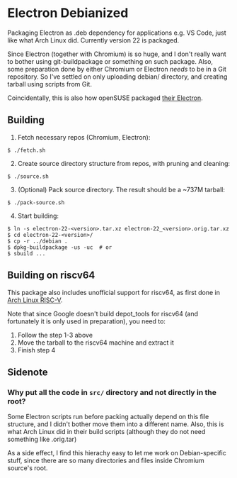 # Electron Debianized

Packaging Electron as .deb dependency for applications e.g. VS Code, just like what Arch Linux did. Currently version 22 is packaged.

Since Electron (together with Chromium) is so huge, and I don't really want to bother using git-buildpackage or something on such package. Also, some preparation done by either Chromium or Electron *needs* to be in a Git repository. So I've settled on only uploading debian/ directory, and creating tarball using scripts from Git.

Coincidentally, this is also how openSUSE packaged [their Electron](https://build.opensuse.org/package/view_file/openSUSE:Factory/nodejs-electron/create_tarball.sh).

## Building

1. Fetch necessary repos (Chromium, Electron):

```console
$ ./fetch.sh
```

2. Create source directory structure from repos, with pruning and cleaning:

```
$ ./source.sh
```

3. (Optional) Pack source directory. The result should be a ~737M tarball:

```
$ ./pack-source.sh
```

4. Start building:

```
$ ln -s electron-22-<version>.tar.xz electron-22_<version>.orig.tar.xz
$ cd electron-22-<version>/
$ cp -r ../debian .
$ dpkg-buildpackage -us -uc  # or
$ sbuild ...
```

## Building on riscv64

This package also includes unofficial support for riscv64, as first done in [Arch Linux RISC-V]().

Note that since Google doesn't build depot_tools for riscv64 (and fortunately it is only used in preparation), you need to:

  1. Follow the step 1-3 above
  2. Move the tarball to the riscv64 machine and extract it
  3. Finish step 4

## Sidenote

### Why put all the code in `src/` directory and not directly in the root?

Some Electron scripts run before packing actually depend on this file structure, and I didn't bother move them into a different name. Also, this is what Arch Linux did in their build scripts (although they do not need something like .orig.tar)

As a side effect, I find this hierachy easy to let me work on Debian-specific stuff, since there are so many directories and files inside Chromium source's root.
